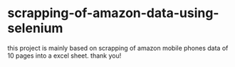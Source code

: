 # scrapping-of-amazon-data-using-selenium
this project is mainly based on scrapping of amazon mobile phones data of 10 pages into a excel sheet.
thank you!
